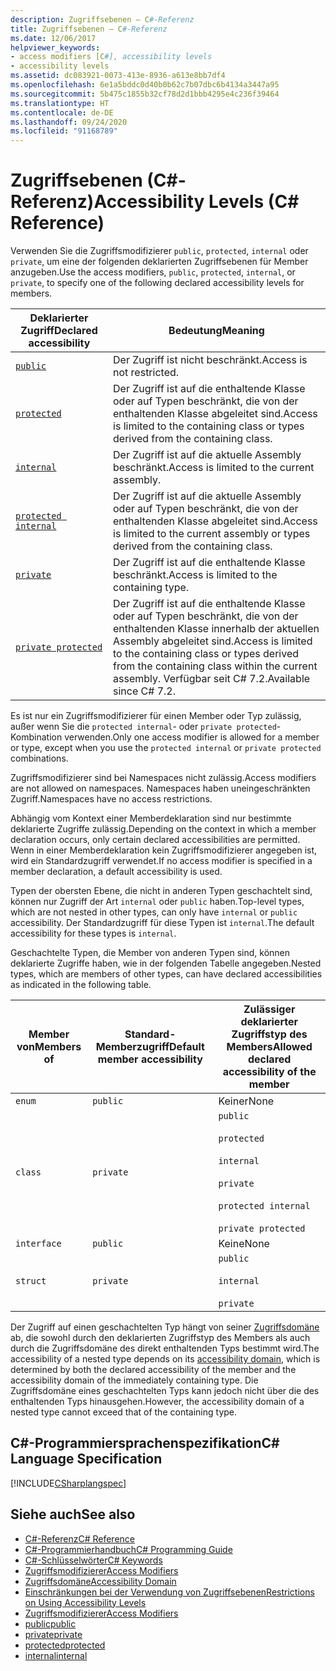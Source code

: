 ```yaml
---
description: Zugriffsebenen – C#-Referenz
title: Zugriffsebenen – C#-Referenz
ms.date: 12/06/2017
helpviewer_keywords:
- access modifiers [C#], accessibility levels
- accessibility levels
ms.assetid: dc083921-0073-413e-8936-a613e8bb7df4
ms.openlocfilehash: 6e1a5bddc0d40b0b62c7b07dbc6b4134a3447a95
ms.sourcegitcommit: 5b475c1855b32cf78d2d1bbb4295e4c236f39464
ms.translationtype: HT
ms.contentlocale: de-DE
ms.lasthandoff: 09/24/2020
ms.locfileid: "91168789"
---
```

# <a name="accessibility-levels-c-reference"></a><span data-ttu-id="0cbce-103">Zugriffsebenen (C#-Referenz)</span><span class="sxs-lookup"><span data-stu-id="0cbce-103">Accessibility Levels (C# Reference)</span></span>

<span data-ttu-id="0cbce-104">Verwenden Sie die Zugriffsmodifizierer `public`, `protected`, `internal` oder `private`, um eine der folgenden deklarierten Zugriffsebenen für Member anzugeben.</span><span class="sxs-lookup"><span data-stu-id="0cbce-104">Use the access modifiers, `public`, `protected`, `internal`, or `private`, to specify one of the following declared accessibility levels for members.</span></span>  
  
|<span data-ttu-id="0cbce-105">Deklarierter Zugriff</span><span class="sxs-lookup"><span data-stu-id="0cbce-105">Declared accessibility</span></span>|<span data-ttu-id="0cbce-106">Bedeutung</span><span class="sxs-lookup"><span data-stu-id="0cbce-106">Meaning</span></span>|  
|----------------------------|-------------|  
|[`public`](public.md)|<span data-ttu-id="0cbce-107">Der Zugriff ist nicht beschränkt.</span><span class="sxs-lookup"><span data-stu-id="0cbce-107">Access is not restricted.</span></span>|  
|[`protected`](protected.md)|<span data-ttu-id="0cbce-108">Der Zugriff ist auf die enthaltende Klasse oder auf Typen beschränkt, die von der enthaltenden Klasse abgeleitet sind.</span><span class="sxs-lookup"><span data-stu-id="0cbce-108">Access is limited to the containing class or types derived from the containing class.</span></span>|  
|[`internal`](internal.md)|<span data-ttu-id="0cbce-109">Der Zugriff ist auf die aktuelle Assembly beschränkt.</span><span class="sxs-lookup"><span data-stu-id="0cbce-109">Access is limited to the current assembly.</span></span>|  
|[`protected internal`](protected-internal.md)|<span data-ttu-id="0cbce-110">Der Zugriff ist auf die aktuelle Assembly oder auf Typen beschränkt, die von der enthaltenden Klasse abgeleitet sind.</span><span class="sxs-lookup"><span data-stu-id="0cbce-110">Access is limited to the current assembly or types derived from the containing class.</span></span>|  
|[`private`](private.md)|<span data-ttu-id="0cbce-111">Der Zugriff ist auf die enthaltende Klasse beschränkt.</span><span class="sxs-lookup"><span data-stu-id="0cbce-111">Access is limited to the containing type.</span></span>|  
|[`private protected`](private-protected.md)|<span data-ttu-id="0cbce-112">Der Zugriff ist auf die enthaltende Klasse oder auf Typen beschränkt, die von der enthaltenden Klasse innerhalb der aktuellen Assembly abgeleitet sind.</span><span class="sxs-lookup"><span data-stu-id="0cbce-112">Access is limited to the containing class or types derived from the containing class within the current assembly.</span></span> <span data-ttu-id="0cbce-113">Verfügbar seit C# 7.2.</span><span class="sxs-lookup"><span data-stu-id="0cbce-113">Available since C# 7.2.</span></span> |  
  
 <span data-ttu-id="0cbce-114">Es ist nur ein Zugriffsmodifizierer für einen Member oder Typ zulässig, außer wenn Sie die `protected internal`- oder `private protected`-Kombination verwenden.</span><span class="sxs-lookup"><span data-stu-id="0cbce-114">Only one access modifier is allowed for a member or type, except when you use the `protected internal` or `private protected` combinations.</span></span>  
  
 <span data-ttu-id="0cbce-115">Zugriffsmodifizierer sind bei Namespaces nicht zulässig.</span><span class="sxs-lookup"><span data-stu-id="0cbce-115">Access modifiers are not allowed on namespaces.</span></span> <span data-ttu-id="0cbce-116">Namespaces haben uneingeschränkten Zugriff.</span><span class="sxs-lookup"><span data-stu-id="0cbce-116">Namespaces have no access restrictions.</span></span>  
  
 <span data-ttu-id="0cbce-117">Abhängig vom Kontext einer Memberdeklaration sind nur bestimmte deklarierte Zugriffe zulässig.</span><span class="sxs-lookup"><span data-stu-id="0cbce-117">Depending on the context in which a member declaration occurs, only certain declared accessibilities are permitted.</span></span> <span data-ttu-id="0cbce-118">Wenn in einer Memberdeklaration kein Zugriffsmodifizierer angegeben ist, wird ein Standardzugriff verwendet.</span><span class="sxs-lookup"><span data-stu-id="0cbce-118">If no access modifier is specified in a member declaration, a default accessibility is used.</span></span>  
  
 <span data-ttu-id="0cbce-119">Typen der obersten Ebene, die nicht in anderen Typen geschachtelt sind, können nur Zugriff der Art `internal` oder `public` haben.</span><span class="sxs-lookup"><span data-stu-id="0cbce-119">Top-level types, which are not nested in other types, can only have `internal` or `public` accessibility.</span></span> <span data-ttu-id="0cbce-120">Der Standardzugriff für diese Typen ist `internal`.</span><span class="sxs-lookup"><span data-stu-id="0cbce-120">The default accessibility for these types is `internal`.</span></span>  
  
 <span data-ttu-id="0cbce-121">Geschachtelte Typen, die Member von anderen Typen sind, können deklarierte Zugriffe haben, wie in der folgenden Tabelle angegeben.</span><span class="sxs-lookup"><span data-stu-id="0cbce-121">Nested types, which are members of other types, can have declared accessibilities as indicated in the following table.</span></span>  
  
|<span data-ttu-id="0cbce-122">Member von</span><span class="sxs-lookup"><span data-stu-id="0cbce-122">Members of</span></span>|<span data-ttu-id="0cbce-123">Standard-Memberzugriff</span><span class="sxs-lookup"><span data-stu-id="0cbce-123">Default member accessibility</span></span>|<span data-ttu-id="0cbce-124">Zulässiger deklarierter Zugriffstyp des Members</span><span class="sxs-lookup"><span data-stu-id="0cbce-124">Allowed declared accessibility of the member</span></span>|  
|----------------|----------------------------------|--------------------------------------------------|  
|`enum`|`public`|<span data-ttu-id="0cbce-125">Keiner</span><span class="sxs-lookup"><span data-stu-id="0cbce-125">None</span></span>|  
|`class`|`private`|`public`<br /><br /> `protected`<br /><br /> `internal`<br /><br /> `private`<br /><br /> `protected internal` <br /><br />`private protected`|  
|`interface`|`public`|<span data-ttu-id="0cbce-126">Keine</span><span class="sxs-lookup"><span data-stu-id="0cbce-126">None</span></span>|  
|`struct`|`private`|`public`<br /><br /> `internal`<br /><br /> `private`|  
  
 <span data-ttu-id="0cbce-127">Der Zugriff auf einen geschachtelten Typ hängt von seiner [Zugriffsdomäne](./accessibility-domain.md) ab, die sowohl durch den deklarierten Zugriffstyp des Members als auch durch die Zugriffsdomäne des direkt enthaltenden Typs bestimmt wird.</span><span class="sxs-lookup"><span data-stu-id="0cbce-127">The accessibility of a nested type depends on its [accessibility domain](./accessibility-domain.md), which is determined by both the declared accessibility of the member and the accessibility domain of the immediately containing type.</span></span> <span data-ttu-id="0cbce-128">Die Zugriffsdomäne eines geschachtelten Typs kann jedoch nicht über die des enthaltenden Typs hinausgehen.</span><span class="sxs-lookup"><span data-stu-id="0cbce-128">However, the accessibility domain of a nested type cannot exceed that of the containing type.</span></span>  
  
## <a name="c-language-specification"></a><span data-ttu-id="0cbce-129">C#-Programmiersprachenspezifikation</span><span class="sxs-lookup"><span data-stu-id="0cbce-129">C# Language Specification</span></span>  

 [!INCLUDE[CSharplangspec](~/includes/csharplangspec-md.md)]  
  
## <a name="see-also"></a><span data-ttu-id="0cbce-130">Siehe auch</span><span class="sxs-lookup"><span data-stu-id="0cbce-130">See also</span></span>

- [<span data-ttu-id="0cbce-131">C#-Referenz</span><span class="sxs-lookup"><span data-stu-id="0cbce-131">C# Reference</span></span>](../index.md)
- [<span data-ttu-id="0cbce-132">C#-Programmierhandbuch</span><span class="sxs-lookup"><span data-stu-id="0cbce-132">C# Programming Guide</span></span>](../../programming-guide/index.md)
- [<span data-ttu-id="0cbce-133">C#-Schlüsselwörter</span><span class="sxs-lookup"><span data-stu-id="0cbce-133">C# Keywords</span></span>](./index.md)
- [<span data-ttu-id="0cbce-134">Zugriffsmodifizierer</span><span class="sxs-lookup"><span data-stu-id="0cbce-134">Access Modifiers</span></span>](./access-modifiers.md)
- [<span data-ttu-id="0cbce-135">Zugriffsdomäne</span><span class="sxs-lookup"><span data-stu-id="0cbce-135">Accessibility Domain</span></span>](./accessibility-domain.md)
- [<span data-ttu-id="0cbce-136">Einschränkungen bei der Verwendung von Zugriffsebenen</span><span class="sxs-lookup"><span data-stu-id="0cbce-136">Restrictions on Using Accessibility Levels</span></span>](./restrictions-on-using-accessibility-levels.md)
- [<span data-ttu-id="0cbce-137">Zugriffsmodifizierer</span><span class="sxs-lookup"><span data-stu-id="0cbce-137">Access Modifiers</span></span>](../../programming-guide/classes-and-structs/access-modifiers.md)
- [<span data-ttu-id="0cbce-138">public</span><span class="sxs-lookup"><span data-stu-id="0cbce-138">public</span></span>](./public.md)
- [<span data-ttu-id="0cbce-139">private</span><span class="sxs-lookup"><span data-stu-id="0cbce-139">private</span></span>](./private.md)
- [<span data-ttu-id="0cbce-140">protected</span><span class="sxs-lookup"><span data-stu-id="0cbce-140">protected</span></span>](./protected.md)
- [<span data-ttu-id="0cbce-141">internal</span><span class="sxs-lookup"><span data-stu-id="0cbce-141">internal</span></span>](./internal.md)
